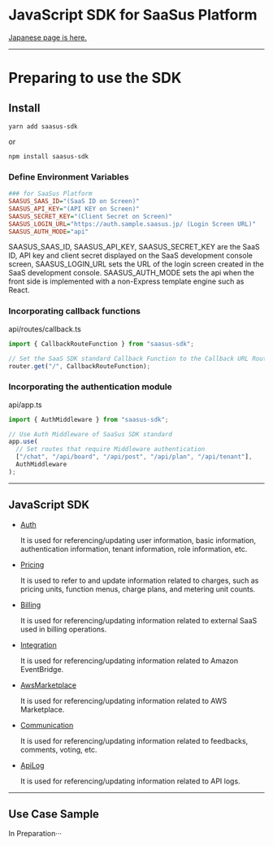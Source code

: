 # JavaScript SDK for SaaSus Platform

[Japanese page is here.](./README.md)

---

# Preparing to use the SDK

## Install

```
yarn add saasus-sdk
```

or

```
npm install saasus-sdk
```

### Define Environment Variables

```ini
### for SaaSus Platform
SAASUS_SAAS_ID="(SaaS ID on Screen)"
SAASUS_API_KEY="(API KEY on Screen)"
SAASUS_SECRET_KEY="(Client Secret on Screen)"
SAASUS_LOGIN_URL="https://auth.sample.saasus.jp/ (Login Screen URL)"
SAASUS_AUTH_MODE="api"
```

SAASUS_SAAS_ID, SAASUS_API_KEY, SAASUS_SECRET_KEY are the SaaS ID, API key and client secret displayed on the SaaS development console screen,
SAASUS_LOGIN_URL sets the URL of the login screen created in the SaaS development console.
SAASUS_AUTH_MODE sets the api when the front side is implemented with a non-Express template engine such as React.

### Incorporating callback functions

api/routes/callback.ts

```typescript
import { CallbackRouteFunction } from "saasus-sdk";

// Set the SaaS SDK standard Callback Function to the Callback URL Route
router.get("/", CallbackRouteFunction);
```

### Incorporating the authentication module

api/app.ts

```typescript
import { AuthMiddleware } from "saasus-sdk";

// Use Auth Middleware of SaaSus SDK standard
app.use(
  // Set routes that require Middleware authentication
  ["/chat", "/api/board", "/api/post", "/api/plan", "/api/tenant"],
  AuthMiddleware
);
```

---

## JavaScript SDK

- [Auth](./docs/modules/Auth.md)

  It is used for referencing/updating user information, basic information, authentication information, tenant information, role information, etc.

- [Pricing](./docs/modules/Pricing.md)

  It is used to refer to and update information related to charges, such as pricing units, function menus, charge plans, and metering unit counts.

- [Billing](./docs/modules/Billing.md)

  It is used for referencing/updating information related to external SaaS used in billing operations.

- [Integration](./docs/modules/Integration.md)

  It is used for referencing/updating information related to Amazon EventBridge.

- [AwsMarketplace](./docs/modules/AwsMarketplace.md)

  It is used for referencing/updating information related to AWS Marketplace.

- [Communication](./docs/modules/Communication.md)

  It is used for referencing/updating information related to feedbacks, comments, voting, etc.

- [ApiLog](./docs/modules/ApiLog.md)

  It is used for referencing/updating information related to API logs.

---

## Use Case Sample

In Preparation···
